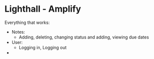 # Lighthall - Amplify

Everything that works:
- Notes:
  - Adding, deleting, changing status and adding, viewing due dates
- User:
  - Logging in, Logging out
- 